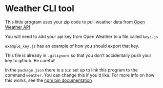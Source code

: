 # Weather CLI tool

This little program uses your zip code to pull weather data from [Open Weather API](https://openweathermap.org/api)

You will need to add your api key from Open Weather to a file called `keys.js`

`example_key.js` has an example of how you should export that key. 

This file is already in `.gitignore` so that you don't accidentally push your key to github. Be careful!

In the `package.json` there is a `bin` set up to link this program to the command `weather`. You can change this if you'd like. For more info on how this works, see the [npm bin documentation](https://docs.npmjs.com/files/package.json#bin)
